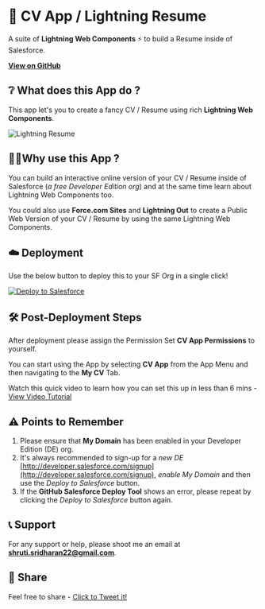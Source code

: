 # 📝 CV App / Lightning Resume
A suite of **Lightning Web Components** ⚡ to build a Resume inside of Salesforce.

[**View on GitHub**](https://github.com/shrutis22/lwc-cv-app)

## ❔ What does this App do ?
This app let's you to create a fancy CV / Resume using rich **Lightning Web Components**.

![Lightning Resume](https://user-images.githubusercontent.com/16715515/70862037-c9202200-1f5c-11ea-98f8-c4903a057ee3.png)


## 🙋‍♀️Why use this App ?
You can build an interactive online version of your CV / Resume inside of Salesforce (*a free Developer Edition org*) and at the same time learn about Lightning Web Components too.

You could also use **Force.com Sites** and **Lightning Out** to create a Public Web Version of your CV / Resume by using the same Lightning Web Components.


## ☁️ Deployment
Use the below button to deploy this to your SF Org in a single click!

<a href="https://githubsfdeploy.herokuapp.com?owner=shrutis22&repo=lwc-cv-app">
  <img alt="Deploy to Salesforce"
       src="https://raw.githubusercontent.com/afawcett/githubsfdeploy/master/deploy.png">
</a>


## 🛠️ Post-Deployment Steps
After deployment please assign the Permission Set **CV App Permissions** to yourself.

You can start using the App by selecting **CV App** from the App Menu and then navigating to the **My CV** Tab.

Watch this quick video to learn how you can set this up in less than 6 mins - [View Video Tutorial](https://www.youtube.com/watch?v=oOqesuWHyRA&vq=hd720)


## ⚠️ Points to Remember
1.  Please ensure that **My Domain** has been enabled in your Developer Edition (DE) org.
2.  It's always recommended to sign-up for a *new DE* [http://developer.salesforce.com/signup](http://developer.salesforce.com/signup), *enable My Domain* and then use the *Deploy to Salesforce* button.
3.  If the **GitHub Salesforce Deploy Tool** shows an error, please repeat by clicking the *Deploy to Salesforce* button again.


## 📞 Support
For any support or help, please shoot me an email at **shruti.sridharan22@gmail.com**.


## 🔗 Share
Feel free to share - [Click to Tweet it!](https://twitter.com/intent/tweet?url=https%3A%2F%2Fgithub.com%2Fshrutis22%2Flwc-cv-app&text=Check%20out%20this%20app%20built%20by%20@shruti4chess%20that%20let%27s%20you%20to%20create%20a%20Resume%20in%20%23Salesforce%20using%20Lightning%20Web%20Components.&hashtags=LWC)
